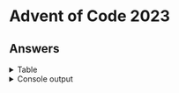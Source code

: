 # Advent of Code 2023

## Answers

<details>
<summary>Table</summary>
    <table>
        <tr>
            <th></th>
            <th>Part 1</th>
            <th>Part 2</th>
        </tr>
        <tr>
            <td><a href="src/main/java/com/lewisbirks/adventofcode/day/Day1.java">Day 1</a></td>
            <td>55538<td>
            <td>54875<td>
        </tr>
        <tr>
            <td><a href="src/main/java/com/lewisbirks/adventofcode/day/Day2.java">Day 2</a></td>
            <td>2486<td>
            <td>87984<td>
        </tr>
        <tr>
            <td><a href="src/main/java/com/lewisbirks/adventofcode/day/Day3.java">Day 3</a></td>
            <td>527369<td>
            <td>73074886<td>
        </tr>
        <tr>
            <td><a href="src/main/java/com/lewisbirks/adventofcode/day/Day4.java">Day 4</a></td>
            <td>22488<td>
            <td>7013204<td>
        </tr>
        <tr>
            <td><a href="src/main/java/com/lewisbirks/adventofcode/day/Day5.java">Day 5</a></td>
            <td>462648396<td>
            <td>2520479<td>
        </tr>
        <tr>
            <td><a href="src/main/java/com/lewisbirks/adventofcode/day/Day6.java">Day 6</a></td>
            <td>3316275<td>
            <td>27102791<td>
        </tr>
        <tr>
            <td><a href="src/main/java/com/lewisbirks/adventofcode/day/Day7.java">Day 7</a></td>
            <td>247961593<td>
            <td>248750699<td>
        </tr>
        <tr>
            <td><a href="src/main/java/com/lewisbirks/adventofcode/day/Day8.java">Day 8</a></td>
            <td>13019<td>
            <td>13524038372771<td>
        </tr>
        <tr>
            <td><a href="src/main/java/com/lewisbirks/adventofcode/day/Day9.java">Day 9</a></td>
            <td>1877825184<td>
            <td>1108<td>
        </tr>
        <tr>
            <td><a href="src/main/java/com/lewisbirks/adventofcode/day/Day10.java">Day 10</a></td>
            <td>6838<td>
            <td>451<td>
        </tr>
        <tr>
            <td><a href="src/main/java/com/lewisbirks/adventofcode/day/Day11.java">Day 11</a></td>
            <td>9274989<td>
            <td><td>
        </tr>
        <tr>
            <td><a href="src/main/java/com/lewisbirks/adventofcode/day/Day12.java">Day 12</a></td>
            <td><td>
            <td><td>
        </tr>
        <tr>
            <td><a href="src/main/java/com/lewisbirks/adventofcode/day/Day13.java">Day 13</a></td>
            <td><td>
            <td><td>
        </tr>
        <tr>
            <td><a href="src/main/java/com/lewisbirks/adventofcode/day/Day14.java">Day 14</a></td>
            <td><td>
            <td><td>
        </tr>
    </table>
</details>
<details>
    <summary>Console output</summary>
    <pre>
==========================
Year 2023
==========================
Day 01: Trebuchet?!
	Part 1: 55538 (2ms)
	Part 2: 54875 (1ms)
Day 02: Cube Conundrum
	Part 1: 2486 (2ms)
	Part 2: 87984 (1ms)
Day 03: Gear Ratios
	Part 1: 527369 (35ms)
	Part 2: 73074886 (9ms)
Day 04: Scratchcards
	Part 1: 22488 (1ms)
	Part 2: 7013204 (8ms)
Day 05: If You Give A Seed A Fertilizer
	Part 1: 462648396 (153µs)
	Part 2: 2520479 (215ms)
Day 06: Wait For It
	Part 1: 3316275 (777µs)
	Part 2: 27102791 (6µs)
Day 07: Camel Cards
	Part 1: 247961593 (2ms)
	Part 2: 248750699 (2ms)
Day 08: Haunted Wasteland
	Part 1: 13019 (963µs)
	Part 2: 13524038372771 (6ms)
Day 09: Mirage Maintenance
	Part 1: 1877825184 (302µs)
	Part 2: 1108 (879µs)
Day 10: Pipe Maze
	Part 1: 6838 (1ms)
	Part 2: 451 (2ms)
</pre>
</details>


